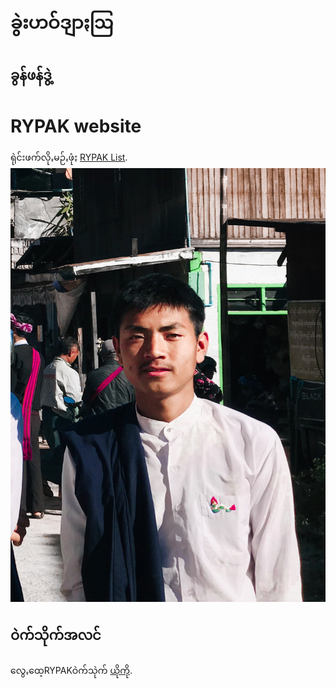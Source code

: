 # ခွဲးဟဝ်ဒျာႏဩ
## ခွန်ဖန်ဒွဲ့

# RYPAK website
ရုဲင်းဖက်လိုꩻမဉ်ꩻဖုံႏ [RYPAK List](https://khunphanduae.github.io/RYPAK/List_of_rypak_team_member.html).
![ခွန်ဖန်ဒွဲ့နမ်းပွုံႏ](KhunPhanDuae.jpg)

## ဝဲက်သိုက်အလင်

လွေꩻထေ့RYPAKဝဲက်သုဲက် [ယိုကို](https://khunphanduae.github.io/RYPAK/).
